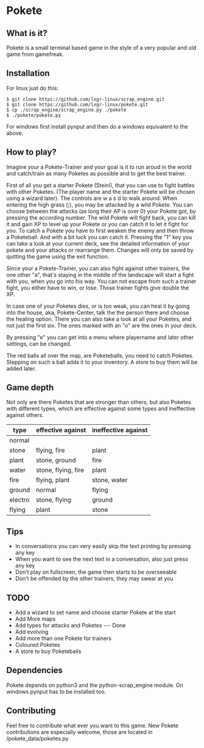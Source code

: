 # Pokete

## What is it?
Pokete is a small terminal based game in the style of a very popular and old game from gamefreak.

## Installation
For linux just do this:
```Shell
$ git clone https://github.com/lxgr-linux/scrap_engine.git
$ git clone https://github.com/lxgr-linux/pokete.git
$ cp ./scrap_engine/scrap_engine.py ./pokete
$ ./pokete/pokete.py
```
For windows first install pynput and then do a windows equivalent to the above.

## How to play?
Imagine your a Pokete-Trainer and your goal is it to run aroud in the world and catch/train as many Poketes as possible and to get the best trainer.

First of all you get a starter Pokete (Steini), that you can use to fight battles with other Poketes. (The player name and the starter Pokete will be chosen using a wizard later).
The controls are w a s d to walk around.
When entering the high grass (;), you may be attacked by a wild Pokete. You can choose between the attacks (as long their AP is over 0) your Pokete got, by pressing the according number. The wild Pokete will fight back, you can kill it and gain XP to level up your Pokete or you can catch it to let it fight for you. To catch a Pokete you have to first weaken the enemy and then throw a Poketeball. And with a bit luck you can catch it.
Pressing the "1" key you can take a look at your current deck, see the detailed information of your pokete and your attacks or rearrange them.
Changes will only be saved by quitting the game using the exit function.

Since your a Pokete-Trainer, you can also fight against other trainers, the one other "a", that's staying in the middle of the landscape will start a fight with you, when you go into his way. You can not escape from such a trainer fight, you either have to win, or lose. Those trainer fights give double the XP.

In case one of your Poketes dies, or is too weak, you can heal it by going into the house, aka, Pokete-Center, talk the the person there and choose the healing option.
There you can also take a look at all your Poketes, and not just the first six. The ones marked with an "o" are the ones in your deck.

By pressing "e" you can get into a menu where playername and later other settings, can be changed.

The red balls all over the map, are Poketeballs, you need to catch Poketes. Stepping on such a ball adds it to your inventory. A store to buy them will be added later.

## Game depth
Not only are there Poketes that are stronger than others, but also Poketes with different types, which are effective against some types and ineffective against others.

type|effective against|ineffective against
---|---|---
normal| |
stone|flying, fire|plant
plant|stone, ground|fire
water|stone, flying, fire|plant
fire|flying, plant|stone, water
ground|normal|flying
electro|stone, flying|ground
flying|plant|stone

## Tips
- In conversations you can very easily skip the text printing by pressing any key
- When you want to see the next text in a conversation, also just press any key
- Don't play on fullscreen, the game then starts to be overseeable
- Don't be offended by the other trainers, they may swear at you

## TODO
- Add a wizard to set name and choose starter Pokete at the start
- Add More maps
- Add types for attacks and Poketes --- Done
- Add evolving
- Add more than one Pokete for trainers
- Coloured Poketes
- A store to buy Poketeballs

## Dependencies
Pokete depends on python3 and the python-scrap_engine module.
On windows pynput has to be installed too.

## Contributing
Feel free to contribute what ever you want to this game.
New Pokete contributions are especially welcome, those are located in /pokete_data/poketes.py
